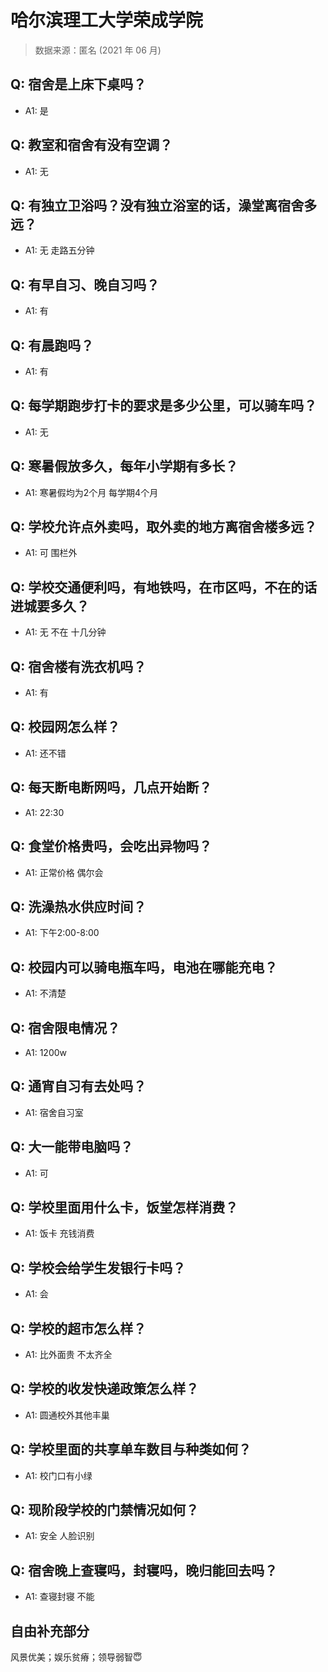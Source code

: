 # 哈尔滨理工大学荣成学院

> 数据来源：匿名 (2021 年 06 月)

## Q: 宿舍是上床下桌吗？

- A1: 是

## Q: 教室和宿舍有没有空调？

- A1: 无

## Q: 有独立卫浴吗？没有独立浴室的话，澡堂离宿舍多远？

- A1: 无 走路五分钟

## Q: 有早自习、晚自习吗？

- A1: 有

## Q: 有晨跑吗？

- A1: 有

## Q: 每学期跑步打卡的要求是多少公里，可以骑车吗？

- A1: 无

## Q: 寒暑假放多久，每年小学期有多长？

- A1: 寒暑假均为2个月 每学期4个月

## Q: 学校允许点外卖吗，取外卖的地方离宿舍楼多远？

- A1: 可 围栏外

## Q: 学校交通便利吗，有地铁吗，在市区吗，不在的话进城要多久？

- A1: 无 不在 十几分钟

## Q: 宿舍楼有洗衣机吗？

- A1: 有

## Q: 校园网怎么样？

- A1: 还不错

## Q: 每天断电断网吗，几点开始断？

- A1: 22:30

## Q: 食堂价格贵吗，会吃出异物吗？

- A1: 正常价格 偶尔会

## Q: 洗澡热水供应时间？

- A1: 下午2:00-8:00

## Q: 校园内可以骑电瓶车吗，电池在哪能充电？

- A1: 不清楚

## Q: 宿舍限电情况？

- A1: 1200w

## Q: 通宵自习有去处吗？

- A1: 宿舍自习室

## Q: 大一能带电脑吗？

- A1: 可

## Q: 学校里面用什么卡，饭堂怎样消费？

- A1: 饭卡 充钱消费

## Q: 学校会给学生发银行卡吗？

- A1: 会

## Q: 学校的超市怎么样？

- A1: 比外面贵 不太齐全

## Q: 学校的收发快递政策怎么样？

- A1: 圆通校外其他丰巢

## Q: 学校里面的共享单车数目与种类如何？

- A1: 校门口有小绿

## Q: 现阶段学校的门禁情况如何？

- A1: 安全 人脸识别

## Q: 宿舍晚上查寝吗，封寝吗，晚归能回去吗？

- A1: 查寝封寝 不能

## 自由补充部分

风景优美；娱乐贫瘠；领导弱智😇